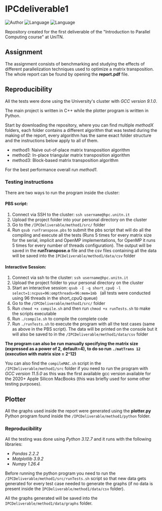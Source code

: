 # IPCdeliverable1
![Author](https://img.shields.io/badge/Author-Cornel%20Grigor-informational)
![Language](https://img.shields.io/badge/C++-8A2BE2)
![Language](https://img.shields.io/badge/HPC-red)

Repository created for the first deliverable of the "Introduction to Parallel Computing course" at UniTN.

## Assignment
The assignment consists of benchmarking and studying the effects of different parallelization techniques used to optimize a matrix transposition. The whole report can be found by opening the __report.pdf__ file.

## Reproducibility
All the tests were done using the University's cluster with _GCC version 9.1.0_.

The main project is written in C++ while the plotter program is written in Python.

Start by downloading the repository, where you can find multiple *methodX* folders, each folder contains a different algorithm that was tested during the making of the report, every algorithm has the same exact folder structure and the instructions below apply to all of them.

- method1: Naive out-of-place matrix transposition algorithm
- method2: In-place triangular matrix transposition algorithm
- method3: Block-based matrix transposition algorithm

For the best performance overall run *method1*.

### Testing instructions
There are two ways to run the program inside the cluster:

#### PBS script:
1. Connect via SSH to the cluster: ` ssh username@hpc.unitn.it `
2. Upload the project folder into your personal directory on the cluster
3. Go to the `/IPCDeliverable/method1/src/` folder
4. Run `qsub runTranspose.pbs` to submit the pbs script that will do all the compiling and execute all the tests (Runs 5 times for every matrix size for the serial, implicit and OpenMP implementations, for OpenMP it runs 5 times for every number of threads configuration).
The output will be saved in the __runTranspose.o__ file and the csv files containing all the data will be saved into the `IPCDeliverable/method1/data/csv` folder

#### Interactive Session: 
1. Connect via ssh to the cluster: ` ssh username@hpc.unitn.it `
2. Upload the project folder to your personal directory on the cluster
3. Start an interactive session: `qsub -I -q short_cpuQ -l select=1:ncpus=96:ompthreads=96:mem=1mb ` (all tests were conducted using 96 threads in the short_cpuQ queue)
4. Go to the `/IPCDeliverable/method1/src/` folder
5. Run `chmod +x compile.sh` and then run `chmod +x runTests.sh`  to make the scripts executable
6. Run `./compile.sh` to compile the complete code
7. Run `./runTests.sh` to execute the program with all the test cases (same as above in the PBS script). 
The data will be printed on the console but it will also be saved to in the `/IPCDeliverable/method1/data/csv` folder

**The program can also be run manually specifying the matrix size (expressed as a power of 2, default=4), to do so run `./matTrans 12`  (execution with matrix size = 2^12)**

You can also find the `compileMAC.sh` script in the `/IPCDeliverable/method1/src` folder if you need to run the program with _GCC version 11.5.0_ as this was the first available gcc version available for the 2020+ Apple Silicon MacBooks (this was briefly used for some other testing purposes).
 

## Plotter
All the graphs used inside the report were generated using the __plotter.py__ Python program found inside the  `/IPCDeliverable/method1/python` folder.

### Reproducibility
All the testing was done using _Python 3.12.7_ and it runs with the following libraries:
- _Pandas 2.2.2_
- _Matplotlib 3.9.2_
- _Numpy 1.26.4_

Before running the python program you need to run the `/IPCDeliverable/method1/src/runTests.sh` script so that new data gets generated for every test case needed to generate the graphs (if no data is present inside the `IPCDeliverable/method1/data/csv` folder).

All the graphs generated will be saved into the `IPCDeliverable/method1/data/graphs` folder.
